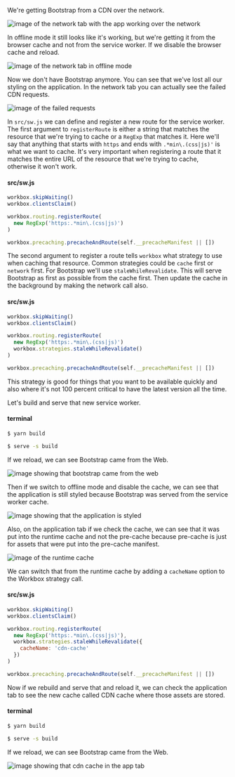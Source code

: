 We're getting Bootstrap from a CDN over the network. 

![image of the network tab with the app working over the network](https://res.cloudinary.com/dg3gyk0gu/image/upload/v1544582332/transcript-images/react-cache-third-party-resources-from-a-cdn-in-a-react-pwa-network.png)

In offline mode it still looks like it's working, but we're getting it from the browser cache and not from the service worker. If we disable the browser cache and reload. 

![image of the network tab in offline mode](https://res.cloudinary.com/dg3gyk0gu/image/upload/v1544582334/transcript-images/react-cache-third-party-resources-from-a-cdn-in-a-react-pwa-cache.png)

Now we don't have Bootstrap anymore. You can see that we've lost all our styling on the application. In the network tab you can actually see the failed CDN requests. 

![image of the failed requests](https://res.cloudinary.com/dg3gyk0gu/image/upload/v1544582337/transcript-images/react-cache-third-party-resources-from-a-cdn-in-a-react-pwa-disabled.png)

In `src/sw.js` we can define and register a new route for the service worker. The first argument to `registerRoute` is either a string that matches the resource that we're trying to cache or a `RegExp` that matches it. Here we'll say that anything that starts with `https` and ends with `.*min\.(css|js)'` is what we want to cache. It's very important when registering a route that it matches the entire URL of the resource that we're trying to cache, otherwise it won't work. 

#### src/sw.js
```js
workbox.skipWaiting()
workbox.clientsClaim()

workbox.routing.registerRoute(
  new RegExp('https:.*min\.(css|js)')
)

workbox.precaching.precacheAndRoute(self.__precacheManifest || [])
```

The second argument to register a route tells `workbox` what strategy to use when caching that resource. Common strategies could be `cache` first or `network` first. For Bootstrap we'll use `staleWhileRevalidate`. This will serve Bootstrap as first as possible from the cache first. Then update the cache in the background by making the network call also.

#### src/sw.js
```js
workbox.skipWaiting()
workbox.clientsClaim()

workbox.routing.registerRoute(
  new RegExp('https:.*min\.(css|js)')
  workbox.strategies.staleWhileRevalidate()
)

workbox.precaching.precacheAndRoute(self.__precacheManifest || [])
```

This strategy is good for things that you want to be available quickly and also where it's not 100 percent critical to have the latest version all the time. 

Let's build and serve that new service worker. 

#### terminal
```bash
$ yarn build
```
```bash
$ serve -s build
```

If we reload, we can see Bootstrap came from the Web.

![image showing that bootstrap came from the web](https://res.cloudinary.com/dg3gyk0gu/image/upload/v1544582334/transcript-images/react-cache-third-party-resources-from-a-cdn-in-a-react-pwa-builtandserved.png)

Then if we switch to offline mode and disable the cache, we can see that the application is still styled because Bootstrap was served from the service worker cache. 

![image showing that the application is styled](https://res.cloudinary.com/dg3gyk0gu/image/upload/v1544582333/transcript-images/react-cache-third-party-resources-from-a-cdn-in-a-react-pwa-offlinestyles.png)

Also, on the application tab if we check the cache, we can see that it was put into the runtime cache and not the pre-cache because pre-cache is just for assets that were put into the pre-cache manifest.

![image of the runtime cache](https://res.cloudinary.com/dg3gyk0gu/image/upload/v1544582334/transcript-images/react-cache-third-party-resources-from-a-cdn-in-a-react-pwa-runtime.png)

We can switch that from the runtime cache by adding a `cacheName` option to the Workbox strategy call. 

#### src/sw.js
```js
workbox.skipWaiting()
workbox.clientsClaim()

workbox.routing.registerRoute(
  new RegExp('https:.*min\.(css|js)'),
  workbox.strategies.staleWhileRevalidate({
    cacheName: 'cdn-cache'
  })
)

workbox.precaching.precacheAndRoute(self.__precacheManifest || [])

```

Now if we rebuild and serve that and reload it, we can check the application tab to see the new cache called CDN cache where those assets are stored.

#### terminal
```bash
$ yarn build
```
```bash
$ serve -s build
```

If we reload, we can see Bootstrap came from the Web.

![image showing that cdn cache in the app tab](https://res.cloudinary.com/dg3gyk0gu/image/upload/v1544582334/transcript-images/react-cache-third-party-resources-from-a-cdn-in-a-react-pwa-cdn.png)